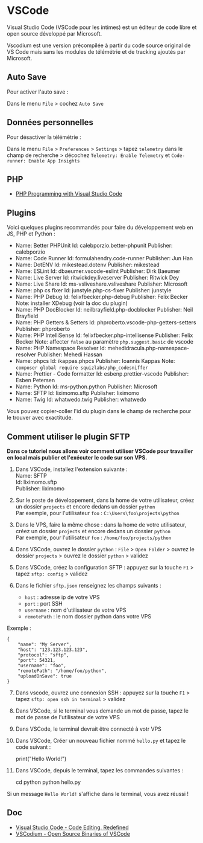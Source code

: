 # VSCode

Visual Studio Code (VSCode pour les intimes) est un éditeur de code libre et open source développé par Microsoft.

Vscodium est une version précompilée à partir du code source original de VS Code mais sans les modules de télémétrie et de tracking ajoutés par Microsoft.

## Auto Save

Pour activer l'auto save :

Dans le menu `File` > cochez `Auto Save`

## Données personnelles

Pour désactiver la télémétrie :

Dans le menu `File` > `Preferences` > `Settings` > tapez `telemetry` dans le champ de recherche > décochez `Telemetry: Enable Telemetry` et `Code-runner: Enable App Insights`

## PHP

- [PHP Programming with Visual Studio Code](https://code.visualstudio.com/docs/languages/php)

## Plugins

Voici quelques plugins recommandés pour faire du développement web en JS, PHP et Python :

- Name: Better PHPUnit
  Id: calebporzio.better-phpunit
  Publisher: calebporzio
- Name: Code Runner
  Id: formulahendry.code-runner
  Publisher: Jun Han
- Name: DotENV
  Id: mikestead.dotenv
  Publisher: mikestead
- Name: ESLint
  Id: dbaeumer.vscode-eslint
  Publisher: Dirk Baeumer
- Name: Live Server
  Id: ritwickdey.liveserver
  Publisher: Ritwick Dey
- Name: Live Share
  Id: ms-vsliveshare.vsliveshare
  Publisher: Microsoft
- Name: php cs fixer
  Id: junstyle.php-cs-fixer
  Publisher: junstyle
- Name: PHP Debug
  Id: felixfbecker.php-debug
  Publisher: Felix Becker
  Note: installer XDebug (voir la doc du plugin)
- Name: PHP DocBlocker
  Id: neilbrayfield.php-docblocker
  Publisher: Neil Brayfield
- Name: PHP Getters & Setters
  Id: phproberto.vscode-php-getters-setters
  Publisher: phproberto
- Name: PHP IntelliSense
  Id: felixfbecker.php-intellisense
  Publisher: Felix Becker
  Note: affecter `false` au paramètre `php.suggest.basic` de vscode
- Name: PHP Namespace Resolver
  Id: mehedidracula.php-namespace-resolver
  Publisher: Mehedi Hassan
- Name: phpcs
  Id: ikappas.phpcs
  Publisher: Ioannis Kappas
  Note: `composer global require squizlabs/php_codesniffer`
- Name: Prettier - Code formatter
  Id: esbenp.prettier-vscode
  Publisher: Esben Petersen
- Name: Python
  Id: ms-python.python
  Publisher: Microsoft
- Name: SFTP
  Id: liximomo.sftp
  Publisher: liximomo
- Name: Twig
  Id: whatwedo.twig
  Publisher: whatwedo

Vous pouvez copier-coller l'id du plugin dans le champ de recherche pour le trouver avec exactitude.

## Comment utiliser le plugin SFTP

**Dans ce tutoriel nous allons voir comment utiliser VSCode pour travailler en local mais publier et l'exécuter le code sur son VPS.**

1. Dans VSCode, installez l'extension suivante :  
  Name: SFTP  
  Id: liximomo.sftp  
  Publisher: liximomo
2. Sur le poste de développement, dans la home de votre utilisateur, créez un dossier `projects` et encore dedans un dossier `python`  
  Par exemple, pour l'utilisateur `foo` : `C:\Users\foo\projects\python`
3. Dans le VPS, faire la même chose : dans la home de votre utilisateur, créez un dossier `projects` et encore dedans un dossier `python`  
  Par exemple, pour l'utilisateur `foo` : `/home/foo/projects/python`
4. Dans VSCode, ouvrez le dossier `python` : `File` > `Open Folder` > ouvrez le dossier `projects` > ouvrez le dossier `python` > validez
5. Dans VSCode, créez la configuration SFTP : appuyez sur la touche `F1` > tapez `sftp: config` > validez
6. Dans le fichier `sftp.json` renseignez les champs suivants :

    - `host` : adresse ip de votre VPS
    - `port` : port SSH
    - `username` : nom d'utilisateur de votre VPS
    - `remotePath` : le nom dossier python dans votre VPS

  Exemple :

    {
    	"name": "My Server",
    	"host": "123.123.123.123",
    	"protocol": "sftp",
    	"port": 54321,
    	"username": "foo",
    	"remotePath": "/home/foo/python",
    	"uploadOnSave": true
    }

7. Dans vscode, ouvrez une connexion SSH : appuyez sur la touche `F1` > tapez `sftp: open ssh in terminal` > validez
8. Dans VSCode, si le terminal vous demande un mot de passe, tapez le mot de passe de l'utilisateur de votre VPS
9. Dans VSCode, le terminal devrait être connecté à votr VPS
10. Dans VSCode, Créer un nouveau fichier nommé `hello.py` et tapez le code suivant :

    print("Hello World!")

11. Dans VSCode, depuis le terminal, tapez les commandes suivantes :

    cd python
    python hello.py

  Si un message `Hello World!` s'affiche dans le terminal, vous avez réussi !

## Doc

- [Visual Studio Code - Code Editing. Redefined](https://code.visualstudio.com/)
- [VSCodium - Open Source Binaries of VSCode](https://vscodium.com/)

